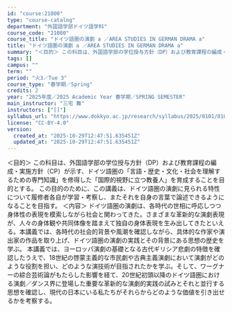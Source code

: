 ```yaml
---
id: "course:21000"
type: "course-catalog"
department: "外国語学部ドイツ語学科"
course_code: "21000"
course_title: "ドイツ語圏の演劇 a ／AREA STUDIES IN GERMAN DRAMA a"
title: "ドイツ語圏の演劇 a ／AREA STUDIES IN GERMAN DRAMA a"
summary: "＜目的＞ この科目は、外国語学部の学位授与方針（DP）および教育課程の編成・実施方針（CP）が示す、ドイツ語圏の「言語・歴史・文化・社会を理解するための専門知識」を修得した「国際的視野に立つ教養人」を育成することを目的とする。 この目的のた…"
tags: []
campus: ""
term: ""
period: "火3／Tue 3"
course_type: "春学期／Spring"
credits: 2
year: "2025年度／2025 Academic Year 春学期／SPRING SEMESTER"
main_instructor: "三宅 舞"
instructors: ["[]"]
syllabus_url: "https://www.dokkyo.ac.jp/research/syllabus/2025/0101/0101_21000_ja_JP.html"
license: "CC-BY-4.0"
version:
  created_at: "2025-10-29T12:47:51.635451Z"
  updated_at: "2025-10-29T12:47:51.635451Z"
---
```

＜目的＞ この科目は、外国語学部の学位授与方針（DP）および教育課程の編成・実施方針（CP）が示す、ドイツ語圏の「言語・歴史・文化・社会を理解するための専門知識」を修得した「国際的視野に立つ教養人」を育成することを目的とする。 この目的のために、この講義は、ドイツ語圏の演劇に見られる特性について履修者各自が学習・考察し、またそれを自身の言葉で論述できるようになることを目指す。 ＜内容＞ ドイツ語圏の演劇は、各時代の世相に呼応しつつ身体性の表現を模索しながら社会と関わってきた。さまざまな革新的な演劇表現が、人々の身体観や共同体像を踏まえて独自の身体表現を生み出してきたといえる。本講義では、各時代の社会的背景や風潮を確認しながら、具体的な作家や演出家の作品を取り上げ、ドイツ語圏の演劇の実践とその背景にある思想の歴史を学ぶ。 本講義では、ヨーロッパ演劇の基礎となる古代ギリシア悲劇の特徴を確認したうえで、18世紀の啓蒙主義的な市民劇や古典主義演劇において演劇がどのような役割を担い、どのような演技術が目指されたかを学ぶ。そして、ワーグナーの綜合芸術論がもたらした影響を経て、20世紀初頭以降のドイツ語圏における演劇／ダンス界に登場した重要な革新的な演劇的実践の試みとそれと並行する思想を確認し、現代の日本にいる私たちがそれらからどのような価値を引き出せるかを考察する。

